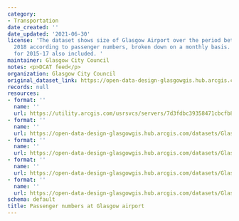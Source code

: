 ```yaml
---
category:
- Transportation
date_created: ''
date_updated: '2021-06-30'
license: 'The dataset shows size of Glasgow Airport over the period between 2004 to
  2018 according to passenger numbers, broken down on a monthly basis. Annual figures
  for 2015-17 also included. '
maintainer: Glasgow City Council
notes: <p>DCAT feed</p>
organization: Glasgow City Council
original_dataset_link: https://open-data-design-glasgowgis.hub.arcgis.com/maps/GlasgowGIS::passenger-numbers-at-glasgow-airport-1
records: null
resources:
- format: ''
  name: ''
  url: https://utility.arcgis.com/usrsvcs/servers/7d3fdbc39358471cbcfb840ac0358b6e/rest/services/OPEN_DATA/Airport_Passengers/MapServer/0
- format: ''
  name: ''
  url: https://open-data-design-glasgowgis.hub.arcgis.com/datasets/GlasgowGIS::passenger-numbers-at-glasgow-airport-1.geojson?outSR=%7B%22latestWkid%22%3A27700%2C%22wkid%22%3A27700%7D
- format: ''
  name: ''
  url: https://open-data-design-glasgowgis.hub.arcgis.com/datasets/GlasgowGIS::passenger-numbers-at-glasgow-airport-1.csv?outSR=%7B%22latestWkid%22%3A27700%2C%22wkid%22%3A27700%7D
- format: ''
  name: ''
  url: https://open-data-design-glasgowgis.hub.arcgis.com/datasets/GlasgowGIS::passenger-numbers-at-glasgow-airport-1.kml?outSR=%7B%22latestWkid%22%3A27700%2C%22wkid%22%3A27700%7D
- format: ''
  name: ''
  url: https://open-data-design-glasgowgis.hub.arcgis.com/datasets/GlasgowGIS::passenger-numbers-at-glasgow-airport-1.zip?outSR=%7B%22latestWkid%22%3A27700%2C%22wkid%22%3A27700%7D
schema: default
title: Passenger numbers at Glasgow airport
---
```

